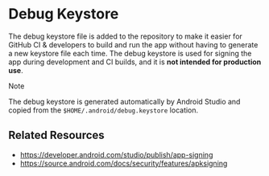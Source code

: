 # Debug Keystore

The debug keystore file is added to the repository to make it easier for GitHub CI & developers to build 
and run the app without having to generate a new keystore file each time. The debug keystore is used for
signing the app during development and CI builds, and it is **not intended for production use**.

> [!NOTE]  
> The debug keystore is generated automatically by Android Studio
> and copied from the `$HOME/.android/debug.keystore` location.

## Related Resources
- https://developer.android.com/studio/publish/app-signing
- https://source.android.com/docs/security/features/apksigning
